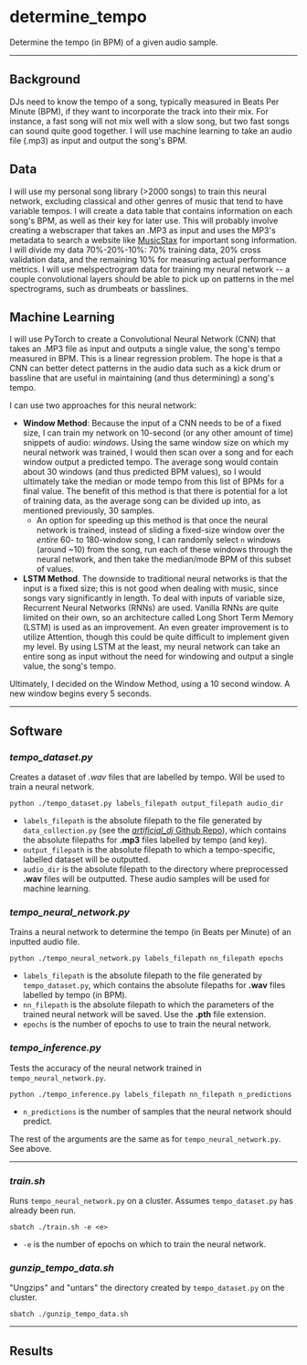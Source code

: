 # determine_tempo
Determine the tempo (in BPM) of a given audio sample.

---

## Background

DJs need to know the tempo of a song, typically measured in Beats Per Minute (BPM), if they want to incorporate the track into their mix. For instance, a fast song will not mix well with a slow song, but two fast songs can sound quite good together. I will use machine learning to take an audio file (.mp3) as input and output the song's BPM.


## Data

I will use my personal song library (>2000 songs) to train this neural network, excluding classical and other genres of music that tend to have variable tempos. I will create a data table that contains information on each song's BPM, as well as their key for later use. This will probably involve creating a webscraper that takes an .MP3 as input and uses the MP3's metadata to search a website like [MusicStax](https://https://musicstax.com/) for important song information. I will divide my data 70%-20%-10%: 70% training data, 20% cross validation data, and the remaining 10% for measuring actual performance metrics. I will use melspectrogram data for training my neural network -- a couple convolutional layers should be able to pick up on patterns in the mel spectrograms, such as drumbeats or basslines.


## Machine Learning

I will use PyTorch to create a Convolutional Neural Network (CNN) that takes an .MP3 file as input and outputs a single value, the song's tempo measured in BPM. This is a linear regression problem. The hope is that a CNN can better detect patterns in the audio data such as a kick drum or bassline that are useful in maintaining (and thus determining) a song's tempo.

I can use two approaches for this neural network:

- **Window Method**: Because the input of a CNN needs to be of a fixed size, I can train my network on 10-second (or any other amount of time) snippets of audio: *windows*. Using the same window size on which my neural network was trained, I would then scan over a song and for each window output a predicted tempo. The average song would contain about 30 windows (and thus predicted BPM values), so I would ultimately take the median or mode tempo from this list of BPMs for a final value. The benefit of this method is that there is potential for a lot of training data, as the average song can be divided up into, as mentioned previously, 30 samples.
    - An option for speeding up this method is that once the neural network is trained, instead of sliding a fixed-size window over the *entire* 60- to 180-window song, I can randomly select `n` windows (around ~10) from the song, run each of these windows through the neural network, and then take the median/mode BPM of this subset of values.
- **LSTM Method**. The downside to traditional neural networks is that the input is a fixed size; this is not good when dealing with music, since songs vary significantly in length. To deal with inputs of variable size, Recurrent Neural Networks (RNNs) are used. Vanilla RNNs are quite limited on their own, so an architecture called Long Short Term Memory (LSTM) is used as an improvement. An even greater improvement is to utilize Attention, though this could be quite difficult to implement given my level. By using LSTM at the least, my neural network can take an entire song as input without the need for windowing and output a single value, the song's tempo.

Ultimately, I decided on the Window Method, using a 10 second window. A new window begins every 5 seconds.

---

## Software


### *tempo_dataset.py*

Creates a dataset of *.wav* files that are labelled by tempo. Will be used to train a neural network.

```
python ./tempo_dataset.py labels_filepath output_filepath audio_dir
```

- `labels_filepath` is the absolute filepath to the file generated by `data_collection.py` (see the [*artificial_dj* Github Repo](https://github.com/pnlong/artificial_dj)), which contains the absolute filepaths for **.mp3** files labelled by tempo (and key).
- `output_filepath` is the absolute filepath to which a tempo-specific, labelled dataset will be outputted.
- `audio_dir` is the absolute filepath to the directory where preprocessed **.wav** files will be outputted. These audio samples will be used for machine learning.


### *tempo_neural_network.py*

Trains a neural network to determine the tempo (in Beats per Minute) of an inputted audio file.

```
python ./tempo_neural_network.py labels_filepath nn_filepath epochs
```

- `labels_filepath` is the absolute filepath to the file generated by `tempo_dataset.py`, which contains the absolute filepaths for **.wav** files labelled by tempo (in BPM).
- `nn_filepath` is the absolute filepath to which the parameters of the trained neural network will be saved. Use the **.pth** file extension.
- `epochs` is the number of epochs to use to train the neural network.


### *tempo_inference.py*

Tests the accuracy of the neural network trained in `tempo_neural_network.py`.

```
python ./tempo_inference.py labels_filepath nn_filepath n_predictions
```

- `n_predictions` is the number of samples that the neural network should predict.

The rest of the arguments are the same as for `tempo_neural_network.py`. See above.

---

### *train.sh*

Runs `tempo_neural_network.py` on a cluster. Assumes `tempo_dataset.py` has already been run.

```
sbatch ./train.sh -e <e>
```

- `-e` is the number of epochs on which to train the neural network.


### *gunzip_tempo_data.sh*

"Ungzips" and "untars" the directory created by `tempo_dataset.py` on the cluster.

```
sbatch ./gunzip_tempo_data.sh
```

---

## Results

